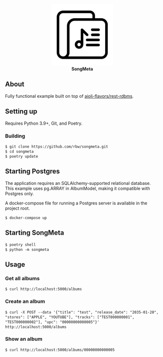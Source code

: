 <p align="center">
  <br>
  <img width="200" height="200" src="extras/songmeta.png">
  <br><b>SongMeta</b>
</p>

## About

Fully functional example built on top of [aioli-flavors/rest-rdbms](https://github.com/aioli-flavors/rest-rdbms).

## Setting up

Requires Python 3.9+, Git, and Poetry.

### Building

```
$ git clone https://github.com/rbw/songmeta.git
$ cd songmeta
$ poetry update
```

## Starting Postgres

The application requires an SQLAlchemy-supported relational database. This example uses pg.ARRAY in AlbumModel, making it compatible with Postgres only.

A docker-compose file for running a Postgres server is available in the project root.

```
$ docker-compose up
```

## Starting SongMeta 

```
$ poetry shell
$ python -m songmeta
```

## Usage

### Get all albums
```
$ curl http://localhost:5000/albums
```

### Create an album
```
$ curl -X POST --data '{"title": "test", "release_date": "2035-01-20", "stores": ["APPLE", "YOUTUBE"], "tracks": ["TEST000000001", "TEST000000002"], "upc": "00000000000005"}' http://localhost:5000/albums
```

### Show an album
```
$ curl http://localhost:5000/albums/00000000000005
```
